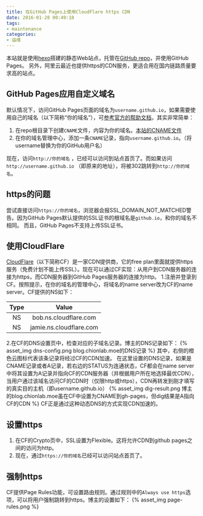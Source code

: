```yaml
---
title: 在GitHub Pages上使用CloudFlare https CDN
date: 2016-01-28 00:49:18
tags:
- maintenance
categories:
- 运维
---
```


本站就是使用[hexo](https://hexo.io)搭建的静态Web站点，托管在[GitHub repo](https://github.com/Chion82/Chion82.github.io)，并使用GitHub Pages。
另外，阿里云最近也提供https的CDN服务，更适合用在国内链路质量要求高的站点。

GitHub Pages应用自定义域名
------------------------
默认情况下，访问GitHub Pages页面的域名为`username.github.io`，如果需要使用自己的域名（以下简称“你的域名”），可[参考官方的帮助文档](https://help.github.com/articles/setting-up-a-custom-domain-with-github-pages/)，其实非常简单：
1. 在repo根目录下创建`CNAME`文件，内容为你的域名。[本站的CNAME文件](https://github.com/Chion82/Chion82.github.io/blob/master/CNAME)
2. 在你的域名管理中心，添加一条`CNAME`记录，指向`username.github.io`。（将username替换为你的GitHub用户名）

现在，访问`http://你的域名` ，已经可以访问到站点首页了。而如果访问`http://username.github.io` （即原来的地址），将被302跳转到`http://你的域名`。

https的问题
----------
尝试直接访问`https://你的域名`，浏览器会报SSL_DOMAIN_NOT_MATCHED警告。因为GitHub Pages默认提供的SSL证书的根域名是`github.io`，和你的域名不相同。
而且，GitHub Pages不支持上传SSL证书。

使用CloudFlare
-------------
[CloudFlare](https://www.cloudflare.com)（以下简称CF）是一家CDN提供商，它的free plan里面就提供https服务（免费计划不能上传SSL）。现在可以通过CF实现：从用户到CDN服务器的连接为https，而CDN服务器到GitHub Pages服务器的连接为http。
1.注册并登录到CF。按照提示，在你的域名的管理中心，将域名的name server改为CF的name server。CF提供的NS如下：

|Type|Value                  |
|:--:|:---------------------:|
|NS  |bob.ns.cloudflare.com  |
|NS  |jamie.ns.cloudflare.com|

2.在CF的DNS设置页中，检查对应的子域名记录。博主的DNS记录如下：
  {% asset_img dns-config.png blog.chionlab.moe的DNS记录 %}
  其中，右侧的橙色云图标代表该条记录将经过CF的CDN加速。
  在这里设置的DNS记录，如果是CNAME记录或者A记录，若右边的STATUS为连通状态，CF都会在name server中将其设置为A记录并指向CF的CDN服务器（并根据用户所在地选择最优CDN），当用户通过该域名访问CF的CDN时（仅限http或https），CDN再转发到刚才填写的真实目的主机（即username.github.io）
  {% asset_img dig-result.png 博主的blog.chionlab.moe虽在CF中设置为CNAME到gh-pages，但dig结果是A指向CF的CDN %}
  CF正是通过这种动态DNS的方式实现CDN加速的。

设置https
--------
1. 在CF的Crypto页中，SSL设置为Flexible。这将允许CDN到github pages之间的访问为http。
2. 现在，通过`https://你的域名`已经可以访问站点首页了。

强制https
--------
CF提供Page Rules功能，可设置路由规则。通过规则中的`Always use https`选项，可以将用户强制跳转到https。博主的设置如下：
{% asset_img page-rules.png %}
